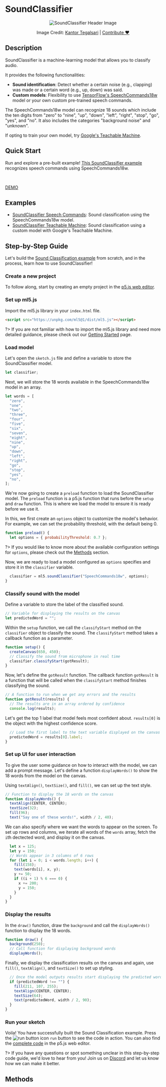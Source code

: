 # SoundClassifier

<center>
  <img class="header-img" src="assets/header-sound-classifier.png" alt="SoundClassifier Header Image" >
  <p class="img-credit"> Image Credit: <a href="https://thenounproject.com/creator/kantortegalsari/" target="_blank" title="Kantor Tegalsari">Kantor Tegalsari</a> | <a href='mailto:info@ml5js.org'>Contribute ♥️</a> </p>
</center>

## Description

SoundClassifier is a machine-learning model that allows you to classify audio.

It provides the following functionalities:

- **Sound identification**: Detect whether a certain noise (e.g., clapping) was made or a certain word (e.g., up, down) was said.
- **Custom models**: Flexibility to use [TensorFlow's SpeechCommands18w](https://github.com/tensorflow/tfjs-models/tree/master/speech-commands) model or your own custom pre-trained speech commands.

The SpeechCommands18w model can recognize 18 sounds which include the ten digits from "zero" to "nine", "up", "down", "left", "right", "stop", "go", "yes", and "no". It also includes the categories "background noise" and "unknown".

If opting to train your own model, try [Google's Teachable Machine](https://teachablemachine.withgoogle.com).

## Quick Start

Run and explore a pre-built example! [This SoundClassifier example](https://github.com/ml5js/ml5-next-gen/tree/main/examples/soundClassifier-speech-command) recognizes speech commands using SpeechCommands18w.

</br>

[DEMO](iframes/sound-classifier ":include :type=iframe width=100% height=550px")

## Examples

- [SoundClassifier Speech Commands](https://github.com/ml5js/ml5-next-gen/tree/main/examples/soundClassifier-speech-command): Sound classification using the SpeechCommands18w model.
- [SoundClassifier Teachable Machine](https://github.com/ml5js/ml5-next-gen/tree/main/examples/soundClassifier-teachable-machine): Sound classification using a custom model with Google's Teachable Machine.

## Step-by-Step Guide

Let's build the [Sound Classification example](https://github.com/ml5js/ml5-next-gen/tree/main/examples/soundClassifier-speech-command) from scratch, and in the process, learn how to use SoundClassifier!

### Create a new project

To follow along, start by creating an empty project in the [p5.js web editor](https://editor.p5js.org/).

### Set up ml5.js

Import the ml5.js library in your `index.html` file.

```html
<script src="https://unpkg.com/ml5@1/dist/ml5.js"></script>
```

?> If you are not familiar with how to import the ml5.js library and need more detailed guidance, please check out our [Getting Started](/?id=set-up-ml5js) page.

### Load model

Let's open the `sketch.js` file and define a variable to store the SoundClassifier model.

```javascript
let classifier;
```

Next, we will store the 18 words available in the SpeechCommands18w model in an array.

```javascript
let words = [
  "zero",
  "one",
  "two",
  "three",
  "four",
  "five",
  "six",
  "seven",
  "eight",
  "nine",
  "up",
  "down",
  "left",
  "right",
  "go",
  "stop",
  "yes",
  "no",
];
```

We're now going to create a `preload` function to load the SoundClassifier model. The `preload` function is a p5.js function that runs before the `setup` and `draw` function. This is where we load the model to ensure it is ready before we use it.

In this, we first create an `options` object to customize the model's behavior. For example, we can set the probability threshold, with the default being 0.

```javascript
function preload() {
  let options = { probabilityThreshold: 0.7 };

```

?> If you would like to know more about the available configuration settings for `options`, please check out the [Methods](/reference/sound-classifier?id=methods) section.

Now, we are ready to load a model configured as `options` specifies and store it in the `classifier` variable.

```javascript
  classifier = ml5.soundClassifier("SpeechCommands18w", options);
}
```

### Classify sound with the model

Define a variable to store the label of the classified sound.

```javascript
// Variable for displaying the results on the canvas
let predictedWord = "";
```

Within the `setup` function, we call the `classifyStart` method on the `classifier` object to classify the sound. The `classifyStart` method takes a callback function as a parameter.

```javascript
function setup() {
  createCanvas(650, 450);
  // Classify the sound from microphone in real time
  classifier.classifyStart(gotResult);
}
```

Now, let's define the `gotResult` function. The callback function `gotResult` is a function that will be called when the `classifyStart` method finishes classifying the sound.

```javascript
// A function to run when we get any errors and the results
function gotResult(results) {
  // The results are in an array ordered by confidence
  console.log(results);
```

Let's get the top 1 label that model feels most confident about. `results[0]` is the object with the highest confidence score.

```javascript
  // Load the first label to the text variable displayed on the canvas
  predictedWord = results[0].label;
}
```

### Set up UI for user interaction

To give the user some guidance on how to interact with the model, we can add a prompt message. Let's define a function `displayWords()` to show the 18 words from the model on the canvas.

Using `textAlign()`, `textSize()`, and `fill()`, we can set up the text style.

```javascript
// Function to display the 18 words on the canvas
function displayWords() {
  textAlign(CENTER, CENTER);
  textSize(32);
  fill(96);
  text("Say one of these words!", width / 2, 40);
```

We can also specify where we want the words to appear on the screen. To set up rows and columns, we iterate all words of the `words` array, fetch the `i`th dectected word, and display it on the canvas.

```javascript
  let x = 125;
  let y = 150;
  // Words appear in 3 columns of 6 rows
  for (let i = 0; i < words.length; i++) {
    fill(158);
    text(words[i], x, y);
    y += 50;
    if ((i + 1) % 6 === 0) {
      x += 200;
      y = 150;
    }
  }
}
```

### Display the results

In the `draw()` function, draw the `background` and call the `displayWords()` function to display the 18 words.

```javascript
function draw() {
  background(250);
  // Call function for displaying background words
  displayWords();
```

Finally, we display the classification results on the canvas and again, use `fill()`, `textAlign()`, and `textSize()` to set up styling.

```javascript
  // Once the model outputs results start displaying the predicted word on the canvas
  if (predictedWord !== "") {
    fill(211, 107, 255);
    textAlign(CENTER, CENTER);
    textSize(64);
    text(predictedWord, width / 2, 90);
  }
}
```

### Run your sketch

Voila! You have successfully built the Sound Classification example. Press the <img class="inline-img" src="assets/facemesh-arrow-forward.png" alt="run button icon" aria-hidden="true"> `run` button to see the code in action. You can also find the [complete code](https://github.com/ml5js/ml5-next-gen/tree/main/examples/soundClassifier-speech-command) in the p5.js web editor.

?> If you have any questions or spot something unclear in this step-by-step code guide, we'd love to hear from you! Join us on [Discord](https://discord.com/invite/3CVauZMSt7) and let us know how we can make it better.

## Methods

